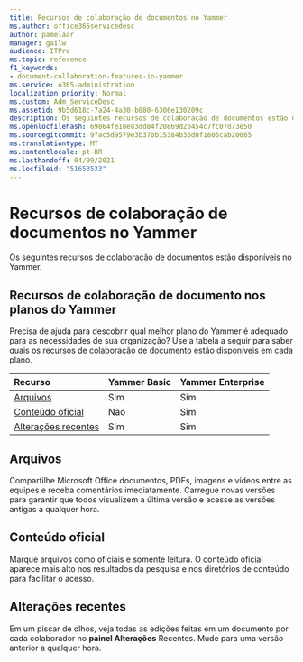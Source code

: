 ```yaml
---
title: Recursos de colaboração de documentos no Yammer
ms.author: office365servicedesc
author: pamelaar
manager: gailw
audience: ITPro
ms.topic: reference
f1_keywords:
- document-collaboration-features-in-yammer
ms.service: o365-administration
localization_priority: Normal
ms.custom: Adm_ServiceDesc
ms.assetid: 9b5d618c-7a24-4a30-b880-6306e130209c
description: Os seguintes recursos de colaboração de documentos estão disponíveis no Yammer.
ms.openlocfilehash: 69864fe18e83dd84f20869d2b454c7fc07d73e50
ms.sourcegitcommit: 9fac5d9579e3b370b15384b36d0f1805cab20065
ms.translationtype: MT
ms.contentlocale: pt-BR
ms.lasthandoff: 04/09/2021
ms.locfileid: "51653533"
---
```

# <a name="document-collaboration-features-in-yammer"></a>Recursos de colaboração de documentos no Yammer

Os seguintes recursos de colaboração de documentos estão disponíveis no Yammer.
  
## <a name="document-collaboration-features-across-yammer-plans"></a>Recursos de colaboração de documento nos planos do Yammer

Precisa de ajuda para descobrir qual melhor plano do Yammer é adequado para as necessidades de sua organização? Use a tabela a seguir para saber quais os recursos de colaboração de documento estão disponíveis em cada plano.
  
|**Recurso**|**Yammer Basic**|**Yammer Enterprise**|
|:-----|:-----|:-----|
|[Arquivos](document-collaboration-features-in-yammer.md#files) <br/> |Sim  <br/> |Sim  <br/> |
|[Conteúdo oficial](document-collaboration-features-in-yammer.md#official-content) <br/> |Não  <br/> |Sim  <br/> |
|[Alterações recentes](document-collaboration-features-in-yammer.md#recent-changes) <br/> |Sim  <br/> |Sim  <br/> |

## <a name="files"></a>Arquivos

Compartilhe Microsoft Office documentos, PDFs, imagens e vídeos entre as equipes e receba comentários imediatamente. Carregue novas versões para garantir que todos visualizem a última versão e acesse as versões antigas a qualquer hora.
  
## <a name="official-content"></a>Conteúdo oficial

Marque arquivos como oficiais e somente leitura. O conteúdo oficial aparece mais alto nos resultados da pesquisa e nos diretórios de conteúdo para facilitar o acesso.

## <a name="recent-changes"></a>Alterações recentes

Em um piscar de olhos, veja todas as edições feitas em um documento por cada colaborador no **painel Alterações** Recentes. Mude para uma versão anterior a qualquer hora.
  